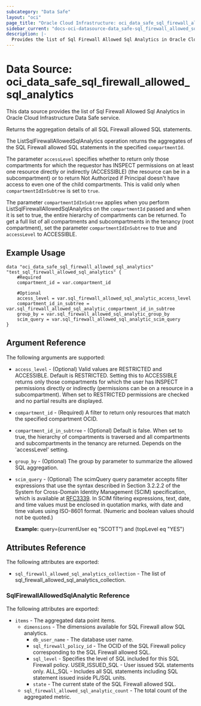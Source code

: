 ```yaml
---
subcategory: "Data Safe"
layout: "oci"
page_title: "Oracle Cloud Infrastructure: oci_data_safe_sql_firewall_allowed_sql_analytics"
sidebar_current: "docs-oci-datasource-data_safe-sql_firewall_allowed_sql_analytics"
description: |-
  Provides the list of Sql Firewall Allowed Sql Analytics in Oracle Cloud Infrastructure Data Safe service
---
```


# Data Source: oci_data_safe_sql_firewall_allowed_sql_analytics
This data source provides the list of Sql Firewall Allowed Sql Analytics in Oracle Cloud Infrastructure Data Safe service.

Returns the aggregation details of all SQL Firewall allowed SQL statements.

The ListSqlFirewallAllowedSqlAnalytics operation returns the aggregates of the SQL Firewall allowed SQL statements in the specified `compartmentId`.

The parameter `accessLevel` specifies whether to return only those compartments for which the
requestor has INSPECT permissions on at least one resource directly
or indirectly (ACCESSIBLE) (the resource can be in a subcompartment) or to return Not Authorized if
Principal doesn't have access to even one of the child compartments. This is valid only when
`compartmentIdInSubtree` is set to `true`.

The parameter `compartmentIdInSubtree` applies when you perform ListSqlFirewallAllowedSqlAnalytics on the
`compartmentId` passed and when it is set to true, the entire hierarchy of compartments can be returned.
To get a full list of all compartments and subcompartments in the tenancy (root compartment),
set the parameter `compartmentIdInSubtree` to true and `accessLevel` to ACCESSIBLE.


## Example Usage

```hcl
data "oci_data_safe_sql_firewall_allowed_sql_analytics" "test_sql_firewall_allowed_sql_analytics" {
	#Required
	compartment_id = var.compartment_id

	#Optional
	access_level = var.sql_firewall_allowed_sql_analytic_access_level
	compartment_id_in_subtree = var.sql_firewall_allowed_sql_analytic_compartment_id_in_subtree
	group_by = var.sql_firewall_allowed_sql_analytic_group_by
	scim_query = var.sql_firewall_allowed_sql_analytic_scim_query
}
```

## Argument Reference

The following arguments are supported:

* `access_level` - (Optional) Valid values are RESTRICTED and ACCESSIBLE. Default is RESTRICTED. Setting this to ACCESSIBLE returns only those compartments for which the user has INSPECT permissions directly or indirectly (permissions can be on a resource in a subcompartment). When set to RESTRICTED permissions are checked and no partial results are displayed. 
* `compartment_id` - (Required) A filter to return only resources that match the specified compartment OCID.
* `compartment_id_in_subtree` - (Optional) Default is false. When set to true, the hierarchy of compartments is traversed and all compartments and subcompartments in the tenancy are returned. Depends on the 'accessLevel' setting. 
* `group_by` - (Optional) The group by parameter to summarize the allowed SQL aggregation.
* `scim_query` - (Optional) The scimQuery query parameter accepts filter expressions that use the syntax described in Section 3.2.2.2 of the System for Cross-Domain Identity Management (SCIM) specification, which is available at [RFC3339](https://tools.ietf.org/html/draft-ietf-scim-api-12). In SCIM filtering expressions, text, date, and time values must be enclosed in quotation marks, with date and time values using ISO-8601 format. (Numeric and boolean values should not be quoted.)

	**Example:** query=(currentUser eq "SCOTT") and (topLevel eq "YES") 


## Attributes Reference

The following attributes are exported:

* `sql_firewall_allowed_sql_analytics_collection` - The list of sql_firewall_allowed_sql_analytics_collection.

### SqlFirewallAllowedSqlAnalytic Reference

The following attributes are exported:

* `items` - The aggregated data point items.
	* `dimensions` - The dimensions available for SQL Firewall allow SQL analytics.
		* `db_user_name` - The database user name.
		* `sql_firewall_policy_id` - The OCID of the SQL Firewall policy corresponding to the SQL Firewall allowed SQL.
		* `sql_level` - Specifies the level of SQL included for this SQL Firewall policy. USER_ISSUED_SQL - User issued SQL statements only. ALL_SQL - Includes all SQL statements including SQL statement issued inside PL/SQL units. 
		* `state` - The current state of the SQL Firewall allowed SQL.
	* `sql_firewall_allowed_sql_analytic_count` - The total count of the aggregated metric.

